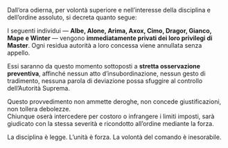 Dall’ora odierna, per volontà superiore e nell’interesse della disciplina e dell’ordine assoluto, si decreta quanto segue:

I seguenti individui — **Albe, Alone, Arima, Axox, Cimo, Dragor, Gianco, Mape e Winter** — vengono **immediatamente privati dei loro privilegi di Master**. Ogni residua autorità a loro concessa viene annullata senza appello.

Essi saranno da questo momento sottoposti a **stretta osservazione preventiva**, affinché nessun atto d’insubordinazione, nessun gesto di tradimento, nessuna parola di deviazione possa sfuggire al controllo dell’Autorità Suprema.

Questo provvedimento non ammette deroghe, non concede giustificazioni, non tollera debolezze.  
Chiunque oserà intercedere per costoro o infrangere i limiti imposti, sarà giudicato con la stessa severità e ricondotto all’ordine mediante la forza.

La disciplina è legge. L’unità è forza. La volontà del comando è inesorabile.
